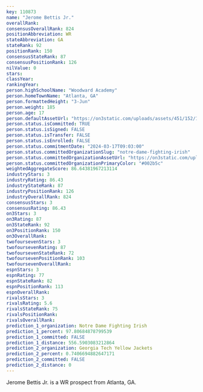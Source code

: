 ```yaml
---
key: 110873
name: "Jerome Bettis Jr."
overallRank: 
consensusOverallRank: 824
positionAbbreviation: WR
stateAbbreviation: GA
stateRank: 92
positionRank: 150
consensusStateRank: 87
consensusPositionRank: 126
nilValue: 0
stars: 
classYear: 
rankingYear: 
person.highSchoolName: "Woodward Academy"
person.homeTownName: "Atlanta, GA"
person.formattedHeight: "3-Jun"
person.weight: 185
person.age: 17
person.defaultAssetUrl: "https://on3static.com/uploads/assets/451/152/152451.png"
person.status.isCommitted: TRUE
person.status.isSigned: FALSE
person.status.isTransfer: FALSE
person.status.isEnrolled: FALSE
person.status.commitmentDate: "2024-03-17T09:03:00"
person.status.committedOrganizationSlug: "notre-dame-fighting-irish"
person.status.committedOrganizationAssetUrl: "https://on3static.com/uploads/assets/123/150/150123.svg"
person.status.committedOrganizationPrimaryColor: "#002b5c"
weightedAggregateScore: 86.64381967213114
industryStars: 3
industryRating: 86.43
industryStateRank: 87
industryPositionRank: 126
industryOverallRank: 824
consensusStars: 3
consensusRating: 86.43
on3Stars: 3
on3Rating: 87
on3StateRank: 92
on3PositionRank: 150
on3OverallRank: 
twofoursevenStars: 3
twofoursevenRating: 87
twofoursevenStateRank: 72
twofoursevenPositionRank: 103
twofoursevenOverallRank: 
espnStars: 3
espnRating: 77
espnStateRank: 82
espnPositionRank: 113
espnOverallRank: 
rivalsStars: 3
rivalsRating: 5.6
rivalsStateRank: 75
rivalsPositionRank: 
rivalsOverallRank: 
prediction_1_organization: Notre Dame Fighting Irish
prediction_1_percent: 97.80684878799539
prediction_1_committed: FALSE
prediction_1_distance: 556.5903083212864
prediction_2_organization: Georgia Tech Yellow Jackets
prediction_2_percent: 0.7406694882647171
prediction_2_committed: FALSE
prediction_2_distance: 0
---
```

Jerome Bettis Jr. is a WR prospect from Atlanta, GA.
